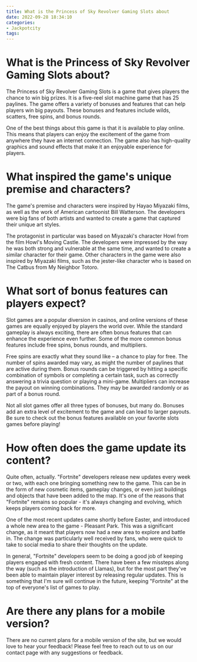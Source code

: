 ```yaml
---
title: What is the Princess of Sky Revolver Gaming Slots about 
date: 2022-09-28 18:34:10
categories:
- Jackpotcity
tags:
---
```



#  What is the Princess of Sky Revolver Gaming Slots about? 

The Princess of Sky Revolver Gaming Slots is a game that gives players the chance to win big prizes. It is a five-reel slot machine game that has 25 paylines. The game offers a variety of bonuses and features that can help players win big payouts. These bonuses and features include wilds, scatters, free spins, and bonus rounds.

One of the best things about this game is that it is available to play online. This means that players can enjoy the excitement of the game from anywhere they have an internet connection. The game also has high-quality graphics and sound effects that make it an enjoyable experience for players.

#  What inspired the game's unique premise and characters? 
The game's premise and characters were inspired by Hayao Miyazaki films, as well as the work of American cartoonist Bill Watterson. The developers were big fans of both artists and wanted to create a game that captured their unique art styles.

The protagonist in particular was based on Miyazaki's character Howl from the film Howl's Moving Castle. The developers were impressed by the way he was both strong and vulnerable at the same time, and wanted to create a similar character for their game. Other characters in the game were also inspired by Miyazaki films, such as the jester-like character who is based on The Catbus from My Neighbor Totoro.

#  What sort of bonus features can players expect? 

Slot games are a popular diversion in casinos, and online versions of these games are equally enjoyed by players the world over. While the standard gameplay is always exciting, there are often bonus features that can enhance the experience even further. Some of the more common bonus features include free spins, bonus rounds, and multipliers.

Free spins are exactly what they sound like – a chance to play for free. The number of spins awarded may vary, as might the number of paylines that are active during them. Bonus rounds can be triggered by hitting a specific combination of symbols or completing a certain task, such as correctly answering a trivia question or playing a mini-game. Multipliers can increase the payout on winning combinations. They may be awarded randomly or as part of a bonus round.

Not all slot games offer all three types of bonuses, but many do. Bonuses add an extra level of excitement to the game and can lead to larger payouts. Be sure to check out the bonus features available on your favorite slots games before playing!

#  How often does the game update its content? 

Quite often, actually. "Fortnite" developers release new updates every week or two, with each one bringing something new to the game. This can be in the form of new cosmetic items, gameplay changes, or even just buildings and objects that have been added to the map. It's one of the reasons that "Fortnite" remains so popular - it's always changing and evolving, which keeps players coming back for more. 

One of the most recent updates came shortly before Easter, and introduced a whole new area to the game - Pleasant Park. This was a significant change, as it meant that players now had a new area to explore and battle in. The change was particularly well received by fans, who were quick to take to social media to share their thoughts on the update. 

In general, "Fortnite" developers seem to be doing a good job of keeping players engaged with fresh content. There have been a few missteps along the way (such as the introduction of Llamas), but for the most part they've been able to maintain player interest by releasing regular updates. This is something that I'm sure will continue in the future, keeping "Fortnite" at the top of everyone's list of games to play.

#  Are there any plans for a mobile version?

There are no current plans for a mobile version of the site, but we would love to hear your feedback! Please feel free to reach out to us on our contact page with any suggestions or feedback.